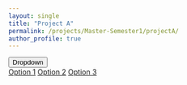 ```yaml
---
layout: single
title: "Project A"
permalink: /projects/Master-Semester1/projectA/
author_profile: true
---
```


<!DOCTYPE html>
<html>
<head>
  <style>
    .dropdown {
      position: relative;
      display: inline-block;
    }

    .dropdown-content {
      display: none;
      position: absolute;
      background-color: #f9f9f9;
      min-width: 160px;
      box-shadow: 0px 8px 16px 0px rgba(0,0,0,0.2);
      z-index: 1;
    }

    .dropdown:hover .dropdown-content {
      display: block;
    }
  </style>
</head>
<body>
  <div class="dropdown">
    <button class="dropbtn">Dropdown</button>
    <div class="dropdown-content">
      <a href="#">Option 1</a>
      <a href="#">Option 2</a>
      <a href="#">Option 3</a>
    </div>
  </div>

  <script>
    // Get all dropdown buttons
    const dropdownButtons = document.querySelectorAll('.dropbtn');

    // Add click event listener to each dropdown button
    dropdownButtons.forEach(button => {
      button.addEventListener('click', () => {
        // Toggle the display of the dropdown content when clicked
        button.nextElementSibling.style.display =
          button.nextElementSibling.style.display === 'block' ? 'none' : 'block';
      });
    });
  </script>
</body>
</html>


